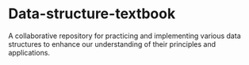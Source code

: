 # Data-structure-textbook
A collaborative repository for practicing and implementing various data structures to enhance our understanding of their principles and applications.
